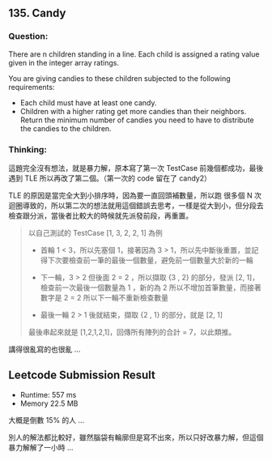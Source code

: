 ## 135. Candy
### Question:
There are n children standing in a line. Each child is assigned a rating value given in the integer array ratings.

You are giving candies to these children subjected to the following requirements:

* Each child must have at least one candy.
* Children with a higher rating get more candies than their neighbors.
Return the minimum number of candies you need to have to distribute the candies to the children.



### Thinking:
這題完全沒有想法，就是暴力解，原本寫了第一次 TestCase 前幾個都成功，最後遇到 TLE 所以再改了第二個。（第一次的 code 留在了 candy2）

TLE 的原因是當完全大到小排序時，因為要一直回頭補數量，所以跑 很多個 N 次迴圈導致的，所以第二次的想法就用這個錯誤去思考，一樣是從大到小，但分段去檢查跟分派，當後者比較大的時候就先派發前段，再重置。

>  
> 以自己測試的 TestCase [1, 3, 2, 2, 1] 為例
>
> * 首輪 1 < 3，所以先塞個 1，接著因為 3 > 1，所以先中斷後重置，並記得下次要檢查前一筆的最後一個數量，避免前一個數量大於新的一輪
> 
> * 下一輪，3 > 2 但後面 2 = 2 ，所以擷取 {3 , 2} 的部分，發派 [2, 1]，檢查前一次最後一個數量為 1 ，新的為 2 所以不增加首筆數量，而接著數字是 2 = 2 所以下一輪不重新檢查數量
> 
> * 最後一輪 2 > 1 後就結束，擷取 {2 , 1} 的部分，就是 [2, 1]
> 
> 最後串起來就是 [1,2,1,2,1]，回傳所有陣列的合計 = 7，以此類推。

講得很亂寫的也很亂 ...


## Leetcode Submission Result
* Runtime: 557 ms
* Memory 22.5 MB

大概是倒數 15% 的人 ...

別人的解法都比較好，雖然腦袋有輪廓但是寫不出來，所以只好改暴力解，但這個暴力解解了一小時 ...
